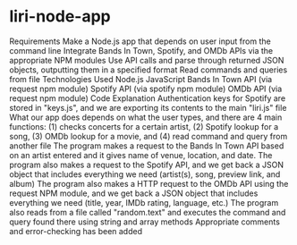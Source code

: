 # liri-node-app

Requirements
Make a Node.js app that depends on user input from the command line
Integrate Bands In Town, Spotify, and OMDb APIs via the appropriate NPM modules
Use API calls and parse through returned JSON objects, outputting them in a specified format
Read commands and queries from file
Technologies Used
Node.js
JavaScript
Bands In Town API (via request npm module)
Spotify API (via spotify npm module)
OMDb API (via request npm module)
Code Explanation
Authentication keys for Spotify are stored in "keys.js", and we are exporting its contents to the main "liri.js" file
What our app does depends on what the user types, and there are 4 main functions: (1) checks concerts for a certain artist, (2) Spotify lookup for a song, (3) OMDb lookup for a movie, and (4) read command and query from another file
The program makes a request to the Bands In Town API based on an artist entered and it gives name of venue, location, and date.
The program also makes a request to the Spotify API, and we get back a JSON object that includes everything we need (artist(s), song, preview link, and album)
The program also makes a HTTP request to the OMDb API using the request NPM module, and we get back a JSON object that includes everything we need (title, year, IMDb rating, language, etc.)
The program also reads from a file called "random.text" and executes the command and query found there using string and array methods
Appropriate comments and error-checking has been added
 
